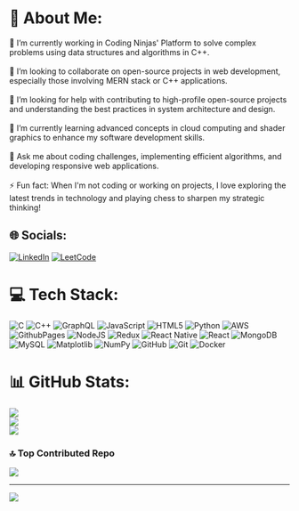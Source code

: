

# 💫 About Me:
🔭 I’m currently working in Coding Ninjas' Platform to solve complex problems using data structures and algorithms in C++.<br><br>👯 I’m looking to collaborate on open-source projects in web development, especially those involving MERN stack or C++ applications.<br><br>🤝 I’m looking for help with contributing to high-profile open-source projects and understanding the best practices in system architecture and design.<br><br>🌱 I’m currently learning advanced concepts in cloud computing and shader graphics to enhance my software development skills.<br><br>💬 Ask me about coding challenges, implementing efficient algorithms, and developing responsive web applications.<br><br>⚡ Fun fact: When I'm not coding or working on projects, I love exploring the latest trends in technology and playing chess to sharpen my strategic thinking!


## 🌐 Socials:
[![LinkedIn](https://img.shields.io/badge/LinkedIn-%230077B5.svg?logo=linkedin&logoColor=white)](https://linkedin.com/in/https://www.linkedin.com/in/tonish-8b2224270/) 
[![LeetCode](https://img.shields.io/badge/LeetCode-%23FFA116.svg?logo=leetcode&logoColor=white)](https://leetcode.com/u/Tonish01/)


# 💻 Tech Stack:
![C](https://img.shields.io/badge/c-%2300599C.svg?style=for-the-badge&logo=c&logoColor=white) ![C++](https://img.shields.io/badge/c++-%2300599C.svg?style=for-the-badge&logo=c%2B%2B&logoColor=white) ![GraphQL](https://img.shields.io/badge/-GraphQL-E10098?style=for-the-badge&logo=graphql&logoColor=white) ![JavaScript](https://img.shields.io/badge/javascript-%23323330.svg?style=for-the-badge&logo=javascript&logoColor=%23F7DF1E) ![HTML5](https://img.shields.io/badge/html5-%23E34F26.svg?style=for-the-badge&logo=html5&logoColor=white) ![Python](https://img.shields.io/badge/python-3670A0?style=for-the-badge&logo=python&logoColor=ffdd54) ![AWS](https://img.shields.io/badge/AWS-%23FF9900.svg?style=for-the-badge&logo=amazon-aws&logoColor=white) ![GithubPages](https://img.shields.io/badge/github%20pages-121013?style=for-the-badge&logo=github&logoColor=white) ![NodeJS](https://img.shields.io/badge/node.js-6DA55F?style=for-the-badge&logo=node.js&logoColor=white) ![Redux](https://img.shields.io/badge/redux-%23593d88.svg?style=for-the-badge&logo=redux&logoColor=white) ![React Native](https://img.shields.io/badge/react_native-%2320232a.svg?style=for-the-badge&logo=react&logoColor=%2361DAFB) ![React](https://img.shields.io/badge/react-%2320232a.svg?style=for-the-badge&logo=react&logoColor=%2361DAFB) ![MongoDB](https://img.shields.io/badge/MongoDB-%234ea94b.svg?style=for-the-badge&logo=mongodb&logoColor=white) ![MySQL](https://img.shields.io/badge/mysql-4479A1.svg?style=for-the-badge&logo=mysql&logoColor=white) ![Matplotlib](https://img.shields.io/badge/Matplotlib-%23ffffff.svg?style=for-the-badge&logo=Matplotlib&logoColor=black) ![NumPy](https://img.shields.io/badge/numpy-%23013243.svg?style=for-the-badge&logo=numpy&logoColor=white) ![GitHub](https://img.shields.io/badge/github-%23121011.svg?style=for-the-badge&logo=github&logoColor=white) ![Git](https://img.shields.io/badge/git-%23F05033.svg?style=for-the-badge&logo=git&logoColor=white) ![Docker](https://img.shields.io/badge/docker-%230db7ed.svg?style=for-the-badge&logo=docker&logoColor=white)
# 📊 GitHub Stats:
![](https://github-readme-stats.vercel.app/api?username=Tonish01&theme=radical&hide_border=true&include_all_commits=false&count_private=false)<br/>
![](https://github-readme-streak-stats.herokuapp.com/?user=Tonish01&theme=radical&hide_border=true)<br/>
![](https://github-readme-stats.vercel.app/api/top-langs/?username=Tonish01&theme=radical&hide_border=true&include_all_commits=false&count_private=false&layout=compact)

### 🔝 Top Contributed Repo
![](https://github-contributor-stats.vercel.app/api?username=Tonish01&limit=5&theme=radical&combine_all_yearly_contributions=true)

---
[![](https://visitcount.itsvg.in/api?id=Tonish01&icon=0&color=0)](https://visitcount.itsvg.in)

<!-- Proudly created with GPRM ( https://gprm.itsvg.in ) -->
